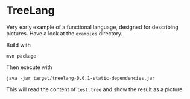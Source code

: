 # TreeLang

Very early example of a functional language, designed for describing pictures. Have a look at the `examples` directory.

Build with
```
mvn package
```

Then  execute with
```
java -jar target/treelang-0.0.1-static-dependencies.jar
```

This will read the content of `test.tree` and show the result as a picture.
